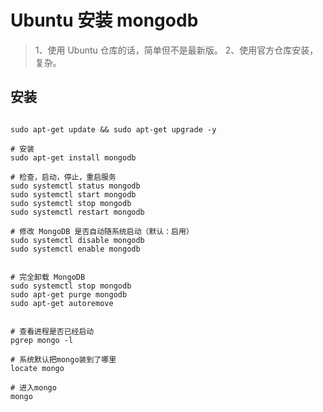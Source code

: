 # Ubuntu 安装 mongodb

> 1、使用 Ubuntu 仓库的话，简单但不是最新版。
> 2、使用官方仓库安装，复杂。

## 安装

```shell

sudo apt-get update && sudo apt-get upgrade -y

# 安装
sudo apt-get install mongodb

# 检查，启动，停止，重启服务
sudo systemctl status mongodb
sudo systemctl start mongodb
sudo systemctl stop mongodb
sudo systemctl restart mongodb

# 修改 MongoDB 是否自动随系统启动（默认：启用）
sudo systemctl disable mongodb
sudo systemctl enable mongodb


# 完全卸载 MongoDB
sudo systemctl stop mongodb
sudo apt-get purge mongodb
sudo apt-get autoremove


# 查看进程是否已经启动
pgrep mongo -l

# 系统默认把mongo装到了哪里
locate mongo

# 进入mongo
mongo
```
